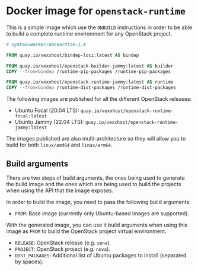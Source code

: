 # Docker image for `openstack-runtime`

This is a simple image which use the `ONBUILD` instructions in order to be able
to build a complete runtime environment for any OpenStack project.

```Dockerfile
# syntax=docker/dockerfile:1.4

FROM quay.io/vexxhost/bindep-loci:latest AS bindep

FROM quay.io/vexxhost/openstack-builder-jammy:latest AS builder
COPY --from=bindep /runtime-pip-packages /runtime-pip-packages

FROM quay.io/vexxhost/openstack-runtime-jammy:latest AS runtime
COPY --from=bindep /runtime-dist-packages /runtime-dist-packages
```

The following images are published for all the different OpenStack releases:

- Ubuntu Focal (20.04 LTS): `quay.io/vexxhost/openstack-runtime-focal:latest`
- Ubuntu Jammy (22.04 LTS): `quay.io/vexxhost/openstack-runtime-jammy:latest`

The images published are also multi-architecture so they will allow you to build
for both `linux/amd64` and `linux/arm64`.

## Build arguments

There are two steps of build arguments, the ones being used to generate the
build image and the ones which are being used to build the projects when using
the API that the image exposes.

In order to build the image, you need to pass the following build arguments:

- `FROM`: Base image (currently only Ubuntu-based images are supported).

With the generated image, you can use it build arguments when using this image
as `FROM` to build the OpenStack project virtual environment.

- `RELEASE`: OpenStack release (e.g. `xena`).
- `PROJECT`: OpenStack project (e.g. `nova`).
- `DIST_PACKAGES`: Additional list of Ubuntu packages to install (separated by spaces).
